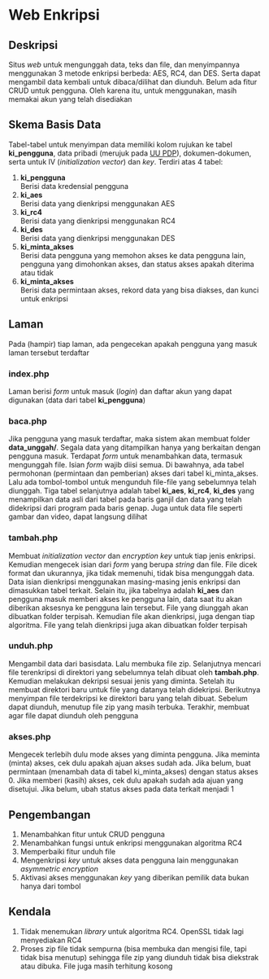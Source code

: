 # Web Enkripsi

## Deskripsi
Situs _web_ untuk mengunggah data, teks dan file, dan menyimpannya menggunakan 3 metode enkripsi berbeda: AES, RC4, dan DES. Serta dapat mengambil data kembali untuk dibaca/dilihat dan diunduh. Belum ada fitur CRUD untuk pengguna. Oleh karena itu, untuk menggunakan, masih memakai akun yang telah disediakan

## Skema Basis Data
Tabel-tabel untuk menyimpan data memiliki kolom rujukan ke tabel **ki_pengguna**, data pribadi (merujuk pada [UU PDP](https://peraturan.bpk.go.id/Details/229798/uu-no-27-tahun-2022)), dokumen-dokumen, serta untuk IV (_initialization vector_) dan _key_. Terdiri atas 4 tabel: <br />
1. **ki_pengguna** <br />
    Berisi data kredensial pengguna <br />
2. **ki_aes** <br />
    Berisi data yang dienkripsi menggunakan AES <br />
3. **ki_rc4** <br />
    Berisi data yang dienkripsi menggunakan RC4 <br />
4. **ki_des** <br />
    Berisi data yang dienkripsi menggunakan DES <br />
5. **ki_minta_akses** <br />
    Berisi data pengguna yang memohon akses ke data pengguna lain, pengguna yang dimohonkan akses, dan status akses apakah diterima atau tidak <br />
6. **ki_minta_akses** <br />
    Berisi data permintaan akses, rekord data yang bisa diakses, dan kunci untuk enkripsi

## Laman
Pada (hampir) tiap laman, ada pengecekan apakah pengguna yang masuk laman tersebut terdaftar

### index.php
Laman berisi _form_ untuk masuk (_login_) dan daftar akun yang dapat digunakan (data dari tabel **ki_pengguna**)

### baca.php
Jika pengguna yang masuk terdaftar, maka sistem akan membuat folder **data_unggah/**. Segala data yang ditampilkan hanya yang berkaitan dengan pengguna masuk. Terdapat _form_ untuk menambahkan data, termasuk mengunggah file. Isian _form_ wajib diisi semua. Di bawahnya, ada tabel permohonan (permintaan dan pemberian) akses dari tabel ki_minta_akses. Lalu ada tombol-tombol untuk mengunduh file-file yang sebelumnya telah diunggah. Tiga tabel selanjutnya adalah tabel **ki_aes**, **ki_rc4**, **ki_des** yang menampilkan data asli dari tabel pada baris ganjil dan data yang telah didekripsi dari program pada baris genap. Juga untuk data file seperti gambar dan video, dapat langsung dilihat

### tambah.php
Membuat _initialization vector_ dan _encryption key_ untuk tiap jenis enkripsi. Kemudian mengecek isian dari _form_ yang berupa _string_ dan file. File dicek format dan ukurannya, jika tidak memenuhi, tidak bisa mengunggah data. Data isian dienkripsi menggunakan masing-masing jenis enkripsi dan dimasukkan tabel terkait. Selain itu, jika tabelnya adalah **ki_aes** dan pengguna masuk memberi akses ke pengguna lain, data saat itu akan diberikan aksesnya ke pengguna lain tersebut. File yang diunggah akan dibuatkan folder terpisah. Kemudian file akan dienkripsi, juga dengan tiap algoritma. File yang telah dienkripsi juga akan dibuatkan folder terpisah

### unduh.php
Mengambil data dari basisdata. Lalu membuka file zip. Selanjutnya mencari file terenkripsi di direktori yang sebelumnya telah dibuat oleh **tambah.php**. Kemudian melakukan dekripsi sesuai jenis yang diminta. Setelah itu membuat direktori baru untuk file yang datanya telah didekripsi. Berikutnya menyimpan file terdekripsi ke direktori baru yang telah dibuat. Sebelum dapat diunduh, menutup file zip yang masih terbuka. Terakhir, membuat agar file dapat diunduh oleh pengguna

### akses.php
Mengecek terlebih dulu mode akses yang diminta pengguna. Jika meminta (minta) akses, cek dulu apakah ajuan akses sudah ada. Jika belum, buat permintaan (menambah data di tabel ki_minta_akses) dengan status akses 0. Jika memberi (kasih) akses, cek dulu apakah sudah ada ajuan yang disetujui. Jika belum, ubah status akses pada data terkait menjadi 1

## Pengembangan
1. Menambahkan fitur untuk CRUD pengguna
2. Menambahkan fungsi untuk enkripsi menggunakan algoritma RC4
3. Memperbaiki fitur unduh file
4. Mengenkripsi _key_ untuk akses data pengguna lain menggunakan _asymmetric encryption_ 
5. Aktivasi akses menggunakan _key_ yang diberikan pemilik data bukan hanya dari tombol

## Kendala
1. Tidak menemukan _library_ untuk algoritma RC4. OpenSSL tidak lagi menyediakan RC4
2. Proses zip file tidak sempurna (bisa membuka dan mengisi file, tapi tidak bisa menutup) sehingga file zip yang diunduh tidak bisa diekstrak atau dibuka. File juga masih terhitung kosong
